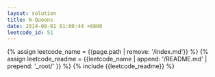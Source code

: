 ```yaml
---
layout: solution
title: N-Queens
date: 2014-08-01 01:00:44 +0800
leetcode_id: 51
---
```

{% assign leetcode_name = {{page.path | remove: '/index.md'}}  %}
{% assign leetcode_readme = {{leetcode_name | append: '/README.md' | prepend: '_root/' }}  %}
{% include {{leetcode_readme}} %}

